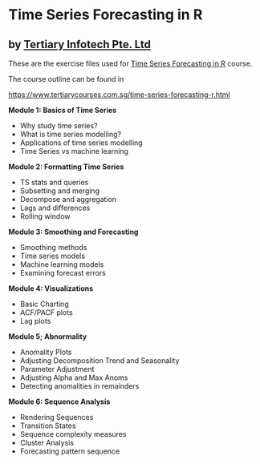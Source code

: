# Time Series Forecasting in R
## by [Tertiary Infotech Pte. Ltd](https://www.tertiarycourses.com.sg/)

These are the exercise files used for [Time Series Forecasting in R](https://www.tertiarycourses.com.sg/time-series-forecasting-r.html) course. 

The course outline can be found in 

https://www.tertiarycourses.com.sg/time-series-forecasting-r.html

<p><strong>Module 1: Basics of Time Series</strong></p>
<ul>
<li>Why study time series?</li>
<li>What is time series modelling?</li>
<li>Applications of time series modelling</li>
<li>Time Series vs machine learning</li>
</ul>
<p><strong>Module 2: Formatting Time Series</strong></p>
<ul>
<li>TS stats and queries</li>
<li>Subsetting and merging</li>
<li>Decompose and aggregation</li>
<li>Lags and differences</li>
<li>Rolling window</li>
</ul>
<p><strong>Module 3: Smoothing and Forecasting</strong></p>
<ul>
<li>Smoothing methods</li>
<li>Time series models</li>
<li>Machine learning models</li>
<li>Examining forecast errors</li>
</ul>
<p><strong>Module 4: Visualizations</strong></p>
<ul>
<li>Basic Charting</li>
<li>ACF/PACF plots</li>
<li>Lag plots</li>
</ul>
<p><strong>Module 5; Abnormality</strong></p>
<ul>
<li>Anomality Plots</li>
<li>Adjusting Decomposition Trend and Seasonality</li>
<li>Parameter Adjustment</li>
<li>Adjusting Alpha and Max Anoms</li>
<li>Detecting anomalities in remainders</li>
</ul>
<p><strong>Module 6: Sequence Analysis</strong></p>
<ul>
<li>Rendering Sequences</li>
<li>Transition States</li>
<li>Sequence complexity measures</li>
<li>Cluster Analysis</li>
<li>Forecasting pattern sequence</li>
</ul>


